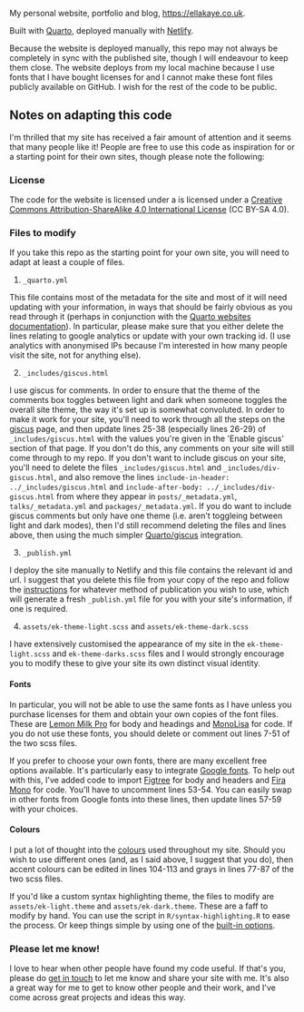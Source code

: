 My personal website, portfolio and blog, <https://ellakaye.co.uk>.

Built with [Quarto](https://quarto.org), deployed manually with [Netlify](https://www.netlify.com).

Because the website is deployed manually, this repo may not always be completely in sync with the published site, though I will endeavour to keep them close. The website deploys from my local machine because I use fonts that I have bought licenses for and I cannot make these font files  publicly available on GitHub. I wish for the rest of the code to be public.

## Notes on adapting this code

I'm thrilled that my site has received a fair amount of attention and it seems that many people like it! People are free to use this code as inspiration for or a starting point for their own sites, though please note the following:

### License

The code for the website is licensed under a is licensed under a [Creative Commons Attribution-ShareAlike 4.0 International License](https://creativecommons.org/licenses/by-sa/4.0/) (CC BY-SA 4.0).

### Files to modify

If you take this repo as the starting point for your own site, you will need to adapt at least a couple of files.

1. `_quarto.yml`

This file contains most of the metadata for the site and most of it will need updating with your information, in ways that should be fairly obvious as you read through it (perhaps in conjunction with the [Quarto websites documentation](https://quarto.org/docs/websites/)). In particular, please make sure that you either delete the lines relating to google analytics or update with your own tracking id. (I use analytics with anonymised IPs because I'm interested in how many people visit the site, not for anything else).

2. `_includes/giscus.html`

I use giscus for comments. In order to ensure that the theme of the comments box toggles between light and dark when someone toggles the overall site theme, the way it's set up is somewhat convoluted. In order to make it work for your site, you'll need to work through all the steps on the [giscus](https://giscus.app) page, and then update lines 25-38 (especially lines 26-29) of `_includes/giscus.html` with the values you're given in the 'Enable giscus' section of that page. If you don't do this, any comments on your site will still come through to my repo. If you don't want to include giscus on your site, you'll need to delete the files `_includes/giscus.html` and `_includes/div-giscus.html`, and also remove the lines `include-in-header: ../_includes/giscus.html` and `include-after-body: ../_includes/div-giscus.html` from where they appear in `posts/_metadata.yml`, `talks/_metadata.yml` and `packages/_metadata.yml`. If you do want to include giscus comments but only have one theme (i.e. aren't toggleing between light and dark modes), then I'd still recommend deleting the files and lines above, then using the much simpler [Quarto/giscus](https://quarto.org/docs/output-formats/html-basics.html#commenting) integration.

3. `_publish.yml`

I deploy the site manually to Netlify and this file contains the relevant id and url. I suggest that you delete this file from your copy of the repo and follow the [instructions](https://quarto.org/docs/publishing/) for whatever method of publication you wish to use, which will generate a fresh `_publish.yml` file for you with your site's information, if one is required.

4. `assets/ek-theme-light.scss` and `assets/ek-theme-dark.scss`

I have extensively customised the appearance of my site in the `ek-theme-light.scss` and `ek-theme-darks.scss` files and I would strongly encourage you to modify these to give your site its own distinct visual identity.

#### Fonts

In particular, you will not be able to use the same fonts as I have unless you purchase licenses for them and obtain your own copies of the font files. These are [Lemon Milk Pro](https://www.myfonts.com/collections/lemon-milk-pro-font-marsnev) for body and headings and [MonoLisa](https://www.monolisa.dev) for code. If you do not use these fonts, you should delete or comment out lines 7-51 of the two scss files.

If you prefer to choose your own fonts, there are many excellent free options available. It's particularly easy to integrate [Google fonts](https://fonts.google.com). To help out with this, I've added code to import [Figtree](https://fonts.google.com/specimen/Figtree) for body and headers and [Fira Mono](https://fonts.google.com/specimen/Fira+Mono) for code. You'll have to uncomment lines 53-54. You can easily swap in other fonts from Google fonts into these lines, then update lines 57-59 with your choices.

#### Colours

I put a lot of thought into the [colours](https://ellakaye.co.uk/posts/2021-05-26_custom-highlighting-distill-2/) used throughout my site. Should you wish to use different ones (and, as I said above, I suggest that you do), then accent colours can be edited in lines 104-113 and grays in lines 77-87 of the two scss files. 

If you'd like a custom syntax highlighting theme, the files to modify are `assets/ek-light.theme` and `assets/ek-dark.theme`. These are a faff to modify by hand. You can use the script in `R/syntax-highlighting.R` to ease the process. Or keep things simple by using one of the [built-in options](https://quarto.org/docs/output-formats/html-code.html#highlighting).

### Please let me know!

I love to hear when other people have found my code useful. If that's you, please do [get in touch](https://ellakaye.co.uk/contact) to let me know and share your site with me. It's also a great way for me to get to know other people and their work, and I've come across great projects and ideas this way.
